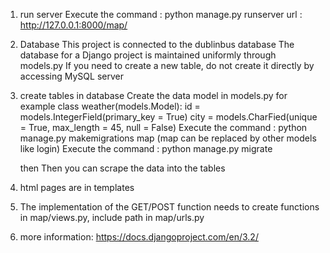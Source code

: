 1. run server 
    Execute the command : python manage.py runserver
    url : http://127.0.0.1:8000/map/

2. Database 
    This project is connected to the dublinbus database
    The database for a Django project is maintained uniformly through models.py
    If you need to create a new table, do not create it directly by accessing MySQL server

3. create tables in database
    Create the data model in models.py
        for example
            class weather(models.Model):
                id = models.IntegerField(primary_key = True)
                city = models.CharFied(unique = True, max_length = 45, null = False)
    Execute the command : python manage.py makemigrations map  (map can be replaced by other models like login)
    Execute the command : python manage.py migrate
    
    then Then you can scrape the data into the tables

4. html pages are in templates

5. The implementation of the GET/POST function needs to create functions in map/views.py, include path in map/urls.py

6. more information: https://docs.djangoproject.com/en/3.2/